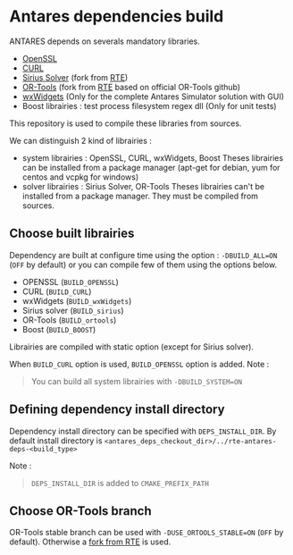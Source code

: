 # Antares dependencies build

 ANTARES depends on severals mandatory libraries. 
 - [OpenSSL](https://github.com/openssl/openssl)
 - [CURL](https://github.com/curl/curl)
 - [Sirius Solver](https://github.com/AntaresSimulatorTeam/sirius-solver/tree/Antares_VCPKG) (fork from [RTE](https://github.com/rte-france/sirius-solver/tree/Antares_VCPKG))
 - [OR-Tools](https://github.com/AntaresSimulatorTeam/or-tools/tree/rte_dev_sirius) (fork from [RTE](https://github.com/rte-france/or-tools/tree/rte_dev_sirius) based on official OR-Tools github)
 - [wxWidgets](https://github.com/wxWidgets/wxWidgets)
 (Only for the complete Antares Simulator solution with GUI)
 - Boost librairies : test process filesystem regex dll (Only for unit tests)

This repository is used to compile these libraries from sources.

We can distinguish 2 kind of librairies :
- system librairies : OpenSSL, CURL, wxWidgets, Boost
Theses librairies can be installed from a package manager (apt-get for debian, yum for centos and vcpkg for windows)
- solver librairies : Sirius Solver, OR-Tools
Theses librairies can't be installed from a package manager. They must be compiled from sources.

## Choose built librairies
Dependency are built at configure time using the option : `-DBUILD_ALL=ON` (`OFF` by default) or you can compile few of them using the options below.

* OPENSSL (`BUILD_OPENSSL`)
* CURL (`BUILD_CURL`)
* wxWidgets (`BUILD_wxWidgets`)
* Sirius solver (`BUILD_sirius`)
* OR-Tools (`BUILD_ortools`)
* Boost (`BUILD_BOOST`)

Librairies are compiled with static option (except for Sirius solver).

When `BUILD_CURL` option is used, `BUILD_OPENSSL` option is added.
Note :
> You can build all system librairies with `-DBUILD_SYSTEM=ON`


## Defining dependency install directory
Dependency install directory can be specified with `DEPS_INSTALL_DIR`. By default install directory is `<antares_deps_checkout_dir>/../rte-antares-deps-<build_type>`

Note :
> `DEPS_INSTALL_DIR` is added to `CMAKE_PREFIX_PATH`

## Choose OR-Tools branch
OR-Tools stable branch can be used with `-DUSE_ORTOOLS_STABLE=ON` (`OFF` by default).
Otherwise a [fork from RTE](https://github.com/AntaresSimulatorTeam/or-tools/tree/rte_dev_sirius) is used.

